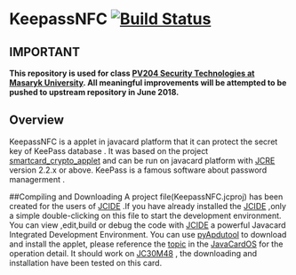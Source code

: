 # KeepassNFC [![Build Status](https://travis-ci.org/JavaCardSpot-dev/KeepassNFCApplet.svg?branch=master)](https://travis-ci.org/JavaCardSpot-dev/KeepassNFCApplet)
## IMPORTANT
**This repository is used for class [PV204 Security Technologies at Masaryk University](https://is.muni.cz/auth/predmety/predmet?lang=en;setlang=en;pvysl=3141746). All meaningful improvements will be attempted to be pushed to upstream repository in June 2018.**

## Overview
KeepassNFC is a applet in javacard platform that it can protect the secret key of KeePass database . It was based on the project [smartcard_crypto_applet](https://github.com/nfd/smartcard_crypto_applet) and can be run on javacard platform with [JCRE](http://javacardos.com/wiki/index.php/home/index/index/model/jcre/app_name/JCRESpec01intro.html?ws=github&prj=KeepassNFC) version 2.2.x or above. KeePass is a famous software about password managerment .


##Compiling and Downloading
A project file(KeepassNFC.jcproj) has been created for the users of [JCIDE](http://www.javacardos.com/tools/index.html?ws=github&prj=KeepassNFC#JCIDE) .If you have already installed the [JCIDE](http://www.javacardos.com/tools/index.html?ws=github&prj=KeepassNFC#JCIDE) ,only a simple double-clicking on this file to start the development environment.
You can view ,edit,build or debug the code with [JCIDE](http://www.javacardos.com/tools/index.html?ws=github&prj=KeepassNFC#JCIDE) a powerful Javacard Integrated Development Environment.
You can use [pyApdutool](http://javacardos.com/tools/index.html?ws=github&prj=KeepassNFC#pyApduTool) to download and install the applet, please reference the [topic](http://javacardos.com/javacardforum/viewtopic.php?f=3&t=38&ws=github&prj=KeepassNFC) in the [JavaCardOS](http://javacardos.com/javacardforum/?ws=github&prj=KeepassNFC) for the operation detail. It should work on [JC30M48](http://www.javacardos.com/store/javacard-jc30m48cr.php?ws=github&prj=KeepassNFC) , the downloading and installation have been tested on this card.